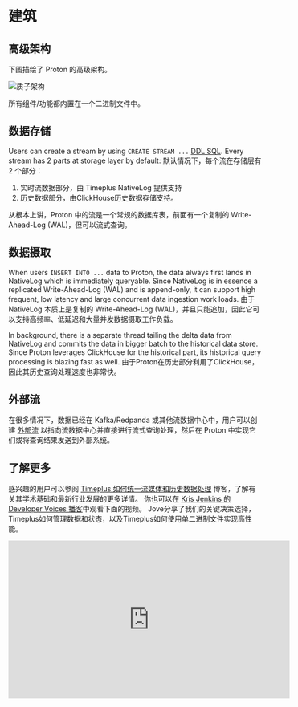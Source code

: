 # 建筑

## 高级架构

下图描绘了 Proton 的高级架构。

![质子架构](/img/proton-high-level-arch.svg)

所有组件/功能都内置在一个二进制文件中。

## 数据存储

Users can create a stream by using `CREATE STREAM ...` [DDL SQL](proton-create-stream). Every stream has 2 parts at storage layer by default: 默认情况下，每个流在存储层有 2 个部分：

1. 实时流数据部分，由 Timeplus NativeLog 提供支持
2. 历史数据部分，由ClickHouse历史数据存储支持。

从根本上讲，Proton 中的流是一个常规的数据库表，前面有一个复制的 Write-Ahead-Log (WAL)，但可以流式查询。

## 数据摄取

When users `INSERT INTO ...` data to Proton, the data always first lands in NativeLog which is immediately queryable. Since NativeLog is in essence a replicated Write-Ahead-Log (WAL) and is append-only, it can support high frequent, low latency and large concurrent data ingestion work loads. 由于 NativeLog 本质上是复制的 Write-Ahead-Log (WAL)，并且只能追加，因此它可以支持高频率、低延迟和大量并发数据摄取工作负载。

In background, there is a separate thread tailing the delta data from NativeLog and commits the data in bigger batch to the historical data store. Since Proton leverages ClickHouse for the historical part, its historical query processing is blazing fast as well. 由于Proton在历史部分利用了ClickHouse，因此其历史查询处理速度也非常快。

## 外部流

在很多情况下，数据已经在 Kafka/Redpanda 或其他流数据中心中，用户可以创建 [外部流](external-stream) 以指向流数据中心并直接进行流式查询处理，然后在 Proton 中实现它们或将查询结果发送到外部系统。



## 了解更多

感兴趣的用户可以参阅 [Timeplus 如何统一流媒体和历史数据处理](https://www.timeplus.com/post/unify-streaming-and-historical-data-processing) 博客，了解有关其学术基础和最新行业发展的更多详情。 你也可以在 [Kris Jenkins 的 Developer Voices 播客](https://www.youtube.com/watch?v=TBcWABm8Cro)中观看下面的视频。 Jove分享了我们的关键决策选择，Timeplus如何管理数据和状态，以及Timeplus如何使用单二进制文件实现高性能。

<iframe width="560" height="315" src="https://www.youtube.com/embed/QZ0le2WiJiY?si=eF45uwlXvFBpMR14" title="优酷视频播放器" frameborder="0" allow="accelerometer; autoplay; clipboard-write; encrypted-media; gyroscope; picture-in-picture; web-share" referrerpolicy="strict-origin-when-cross-origin" allowfullscreen></iframe>
